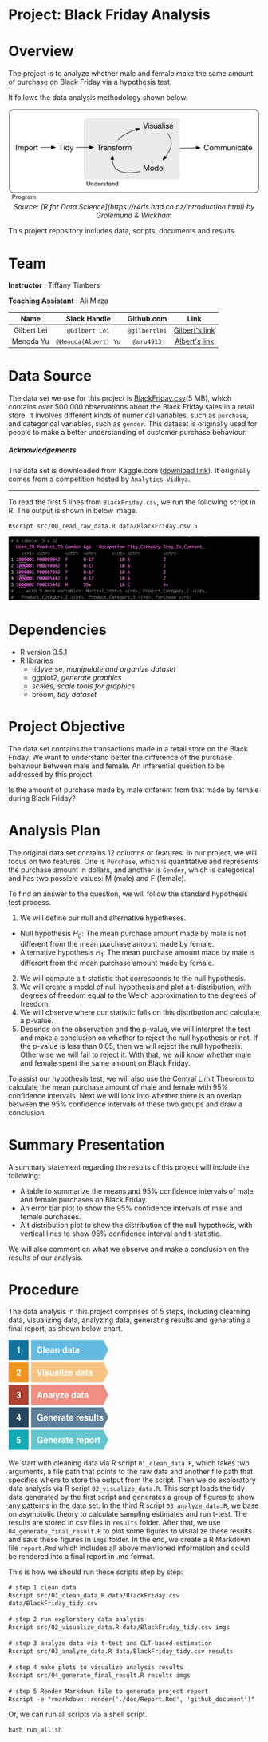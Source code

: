 # Project: Black Friday Analysis

# Overview

The project is to analyze whether male and female make the same amount of purchase on Black Friday via a hypothesis test.

It follows the data analysis methodology shown below.  

<center><img src="imgs/data-science.png"> </center>
<center><i>Source: [R for Data Science](https://r4ds.had.co.nz/introduction.html) by Grolemund & Wickham</i></center>

This project repository includes data, scripts, documents and results.

# Team

__Instructor__ : Tiffany Timbers

__Teaching Assistant__ : Ali Mirza

| Name  | Slack Handle | Github.com | Link |
| :------: | :---: | :----------: | :---: |
| Gilbert Lei | `@Gilbert Lei` | `@gilbertlei` | [Gilbert's link](https://github.ubc.ca/mds-2018-19/DSCI_522_proposal_junxiong)|
| Mengda Yu | `@Mengda(Albert) Yu` | `@mru4913` | [Albert's link](https://github.com/mru4913/DSCI_522_BlackFriday_Analysis) |

# Data Source

The data set we use for this project is [BlackFriday.csv](https://www.kaggle.com/mehdidag/black-friday)(5 MB), which contains over 500 000 observations about the Black Friday sales in a retail store. It involves different kinds of numerical variables, such as `purchase`, and categorical variables, such as `gender`. This dataset is originally used for people to make a better understanding of customer purchase behaviour.

##### Acknowledgements

The data set is downloaded from Kaggle.com ([download link](https://www.kaggle.com/mehdidag/black-friday)). It
originally comes from a competition hosted by `Analytics Vidhya`.

---
To read the first 5 lines from `BlackFriday.csv`, we run the following script in R. The output is shown in below image.

```
Rscript src/00_read_raw_data.R data/BlackFriday.csv 5
```
![raw data](./imgs/read_raw_data_R.png)

# Dependencies

- R version 3.5.1
- R libraries
  - tidyverse, *manipulate and organize dataset*
  - ggplot2, *generate graphics*
  - scales, *scale tools for graphics*
  - broom, *tidy dataset*

# Project Objective

The data set contains the transactions made in a retail store on the Black Friday. We want to understand better the difference of the purchase behaviour between male and female. An inferential question to be addressed by this project:

Is the amount of purchase made by male different from that made by female during Black Friday?

# Analysis Plan

The original data set contains 12 columns or features. In our project, we will focus on two features. One is `Purchase`, which is quantitative and represents the purchase amount in dollars, and another is `Gender`, which is categorical and has two possible values: M (male) and F (female).

To find an answer to the question, we will follow the standard hypothesis test process.

1. We will define our null and alternative hypotheses.
  - Null hypothesis $H_0$: The mean purchase amount made by male is not different from the mean purchase amount made by female.
  - Alternative hypothesis $H_1$: The mean purchase amount made by male is different from the mean purchase amount made by female.
2. We will compute a t-statistic that corresponds to the null hypothesis.
3. We will create a model of null hypothesis and plot a t-distribution, with degrees of freedom equal to the Welch approximation to the degrees of freedom.
4. We will observe where our statistic falls on this distribution and calculate a p-value.
5. Depends on the observation and the p-value, we will interpret the test and make a conclusion on whether to reject the null hypothesis or not. If the p-value is less than 0.05, then we will reject the null hypothesis. Otherwise we will fail to reject it. With that, we will know whether male and female spent the same amount on Black Friday.  

To assist our hypothesis test, we will also use the Central Limit Theorem to calculate the mean purchase amount of male and female with 95% confidence intervals. Next we will look into whether there is an overlap between the 95% confidence intervals of these two groups and draw a conclusion.

# Summary Presentation

A summary statement regarding the results of this project will include the following:

- A table to summarize the means and 95% confidence intervals of male and female purchases on Black Friday.  
- An error bar plot to show the 95% confidence intervals of male and female purchases.  
- A t distribution plot to show the distribution of the null hypothesis, with vertical lines to show 95% confidence interval and t-statistic.  

We will also comment on what we observe and make a conclusion on the results of our analysis.

# Procedure

The data analysis in this project comprises of 5 steps, including clearning data, visualizing data, analyzing data, generating results and generating a final report, as shown below chart.

![](imgs/procedure.png)

We start with cleaning data via R script `01_clean_data.R`, which takes two arguments, a file path that points to the raw data and another file path that specifies where to store the output from the script. Then we do exploratory data analysis via R script `02_visualize_data.R`. This script loads the tidy data generated by the first script and generates a group of figures to show any patterns in the data set. In the third R script `03_analyze_data.R`, we base on asymptotic theory to calculate sampling estimates and run t-test. The results are stored in csv files in `results` folder. After that, we use `04_generate_final_result.R` to plot some figures to visualize these results and save these figures in `imgs` folder. In the end, we create a R Markdown file `report.Rmd` which includes all above mentioned information and could be rendered into a final report in .md format.

This is how we should run these scripts step by step:
```
# step 1 clean data
Rscript src/01_clean_data.R data/BlackFriday.csv data/BlackFriday_tidy.csv

# step 2 run exploratory data analysis
Rscript src/02_visualize_data.R data/BlackFriday_tidy.csv imgs

# step 3 analyze data via t-test and CLT-based estimation
Rscript src/03_analyze_data.R data/BlackFriday_tidy.csv results

# step 4 make plots to visualize analysis results
Rscript src/04_generate_final_result.R results imgs

# step 5 Render Markdown file to generate project report
Rscript -e "rmarkdown::render('./doc/Report.Rmd', 'github_document')"
```

Or, we can run all scripts via a shell script.

```
bash run_all.sh
```
